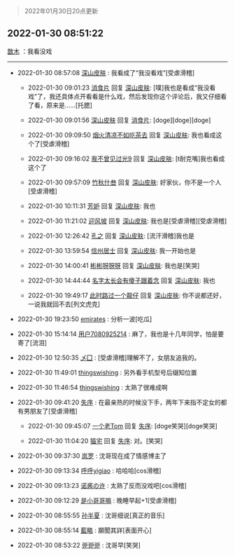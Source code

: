 > 2022年01月30日20点更新
<link rel="stylesheet" href="https://cdn.jsdelivr.net/gh/taotie6/sampleJSON@main/css/photo_show.css">
<meta name="referrer" content="no-referrer" />


 ## 2022-01-30 08:51:22 

 [㪚木](https://www.coolapk.com/feed/33195397?shareKey=ZDAwM2RjMTk5ZTgwNjFmNWVkYWM~) ：我看没戏 

<div class="album">
</div>

 ------- 

- 2022-01-30 08:57:08 [深山皮肤](uid=1835149) : 我看成了“我没看戏”[受虐滑稽] 

    - 2022-01-30 09:01:23 [消食片](uid=1969935) 回复 [深山皮肤](uid=1835149): [噗]我也是看成“我没看戏”了，我还具体点开看看是什么戏，然后发现你这个评论后，我又仔细看了看，原来是……[托腮] 

    - 2022-01-30 09:01:56 [深山皮肤](uid=1835149) 回复 [消食片](uid=1969935): [doge][doge][doge] 

    - 2022-01-30 09:09:50 [烟火清凉不如吃茶去](uid=4279524) 回复 [深山皮肤](uid=1835149): 我也看成这个了[受虐滑稽] 

    - 2022-01-30 09:16:02 [我不曾见过光9](uid=1784401) 回复 [深山皮肤](uid=1835149): [t耐克嘴]我也看成这个了 

    - 2022-01-30 09:57:09 [竹秋什叁](uid=2319428) 回复 [深山皮肤](uid=1835149): 好家伙，你不是一个人[受虐滑稽] 

    - 2022-01-30 10:11:31 [芳妒](uid=2271322) 回复 [深山皮肤](uid=1835149): 我也 

    - 2022-01-30 11:21:02 [迎风坡](uid=2269289) 回复 [深山皮肤](uid=1835149): 我也是[受虐滑稽][受虐滑稽] 

    - 2022-01-30 12:26:42 [孔之](uid=2621308) 回复 [深山皮肤](uid=1835149): [流汗滑稽]我也是 

    - 2022-01-30 13:59:54 [信州居士](uid=1809579) 回复 [深山皮肤](uid=1835149): 我一开始也是 

    - 2022-01-30 14:00:41 [彬彬呀呀呀](uid=3373298) 回复 [深山皮肤](uid=1835149): 我也是[笑哭] 

    - 2022-01-30 14:44:44 [名字太长会有傻子跟着念](uid=811576) 回复 [深山皮肤](uid=1835149): 我也 

    - 2022-01-30 19:49:17 [此时路过一个靓仔](uid=2430256) 回复 [深山皮肤](uid=1835149): 你不说都还好，一说我就回不去[列文虎克] 

- 2022-01-30 19:23:50 [emirates](uid=2140963) : 分析一波[吃瓜] 

- 2022-01-30 15:14:14 [用户7080925214](uid=12258925) : 麻了，我也是十几年同学，怕是要寄了[流泪] 

- 2022-01-30 12:50:35 [乄囗](uid=759206) : [受虐滑稽]理解不了，女朋友追我的。 

- 2022-01-30 11:49:01 [thingswishing](uid=806812) : 另外看手机型号后缀知位置 

- 2022-01-30 11:46:54 [thingswishing](uid=806812) : 太熟了很难成啊 

- 2022-01-30 09:41:20 [失序](uid=1009107) : 在最亲热的时候没下手，两年下来指不定女的都有男朋友了[受虐滑稽] 

    - 2022-01-30 09:45:07 [一个老Tom](uid=1885797) 回复 [失序](uid=1009107): [doge笑哭][doge笑哭] 

    - 2022-01-30 11:04:20 [猫宅](uid=1626064) 回复 [失序](uid=1009107): 对。[笑哭] 

- 2022-01-30 09:37:30 [岚罗](uid=458727) : 沈哥现在成了情感博主了 

- 2022-01-30 09:13:34 [呼呼yigiao](uid=3884903) : 哈哈哈[cos滑稽] 

- 2022-01-30 09:13:23 [诺酱の许](uid=2564599) : 太熟了反而没戏吧[cos滑稽] 

- 2022-01-30 09:12:29 [是小哥哥嘛](uid=1414076) : 晚睡早起+1[受虐滑稽] 

- 2022-01-30 08:55:55 [孙半夏](uid=1851173) : 沈哥细说[真正的音乐] 

- 2022-01-30 08:55:14 [藍略](uid=4334799) : 願聞其詳[表面开心] 

- 2022-01-30 08:53:22 [戼戼戼](uid=4044548) : 沈哥早[笑哭] 

